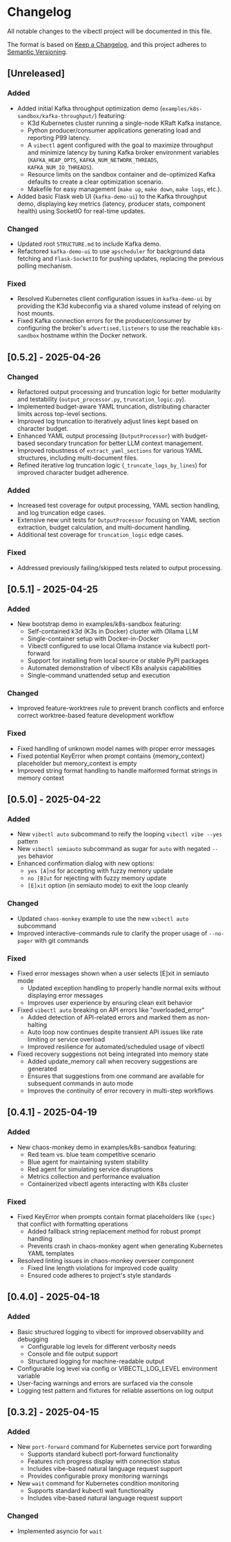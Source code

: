 # Changelog

All notable changes to the vibectl project will be documented in this file.

The format is based on [Keep a Changelog](https://keepachangelog.com/en/1.0.0/),
and this project adheres to [Semantic Versioning](https://semver.org/spec/v2.0.0.html).

## [Unreleased]

### Added
- Added initial Kafka throughput optimization demo (`examples/k8s-sandbox/kafka-throughput/`) featuring:
  - K3d Kubernetes cluster running a single-node KRaft Kafka instance.
  - Python producer/consumer applications generating load and reporting P99 latency.
  - A `vibectl` agent configured with the goal to maximize throughput and minimize latency by tuning Kafka broker environment variables (`KAFKA_HEAP_OPTS`, `KAFKA_NUM_NETWORK_THREADS`, `KAFKA_NUM_IO_THREADS`).
  - Resource limits on the sandbox container and de-optimized Kafka defaults to create a clear optimization scenario.
  - Makefile for easy management (`make up`, `make down`, `make logs`, etc.).
- Added basic Flask web UI (`kafka-demo-ui`) to the Kafka throughput demo, displaying key metrics (latency, producer stats, component health) using SocketIO for real-time updates.

### Changed
- Updated root `STRUCTURE.md` to include Kafka demo.
- Refactored `kafka-demo-ui` to use `apscheduler` for background data fetching and `Flask-SocketIO` for pushing updates, replacing the previous polling mechanism.

### Fixed
- Resolved Kubernetes client configuration issues in `kafka-demo-ui` by providing the K3d kubeconfig via a shared volume instead of relying on host mounts.
- Fixed Kafka connection errors for the producer/consumer by configuring the broker's `advertised.listeners` to use the reachable `k8s-sandbox` hostname within the Docker network.

## [0.5.2] - 2025-04-26

### Changed
- Refactored output processing and truncation logic for better modularity and testability (`output_processor.py`, `truncation_logic.py`).
- Implemented budget-aware YAML truncation, distributing character limits across top-level sections.
- Improved log truncation to iteratively adjust lines kept based on character budget.
- Enhanced YAML output processing (`OutputProcessor`) with budget-based secondary truncation for better LLM context management.
- Improved robustness of `extract_yaml_sections` for various YAML structures, including multi-document files.
- Refined iterative log truncation logic (`_truncate_logs_by_lines`) for improved character budget adherence.

### Added
- Increased test coverage for output processing, YAML section handling, and log truncation edge cases.
- Extensive new unit tests for `OutputProcessor` focusing on YAML section extraction, budget calculation, and multi-document handling.
- Additional test coverage for `truncation_logic` edge cases.

### Fixed
- Addressed previously failing/skipped tests related to output processing.

## [0.5.1] - 2025-04-25

### Added
- New bootstrap demo in examples/k8s-sandbox featuring:
  - Self-contained k3d (K3s in Docker) cluster with Ollama LLM
  - Single-container setup with Docker-in-Docker
  - Vibectl configured to use local Ollama instance via kubectl port-forward
  - Support for installing from local source or stable PyPI packages
  - Automated demonstration of vibectl K8s analysis capabilities
  - Single-command unattended setup and execution

### Changed
- Improved feature-worktrees rule to prevent branch conflicts and enforce correct worktree-based feature development workflow

### Fixed
- Fixed handling of unknown model names with proper error messages
- Fixed potential KeyError when prompt contains {memory_context} placeholder but memory_context is empty
- Improved string format handling to handle malformed format strings in memory context

## [0.5.0] - 2025-04-22

### Added
- New `vibectl auto` subcommand to reify the looping `vibectl vibe --yes` pattern
- New `vibectl semiauto` subcommand as sugar for `auto` with negated `--yes` behavior
- Enhanced confirmation dialog with new options:
  - `yes [A]nd` for accepting with fuzzy memory update
  - `no [B]ut` for rejecting with fuzzy memory update
  - `[E]xit` option (in semiauto mode) to exit the loop cleanly

### Changed
- Updated `chaos-monkey` example to use the new `vibectl auto` subcommand
- Improved interactive-commands rule to clarify the proper usage of `--no-pager` with git commands

### Fixed
- Fixed error messages shown when a user selects [E]xit in semiauto mode
  - Updated exception handling to properly handle normal exits without displaying error messages
  - Improves user experience by ensuring clean exit behavior
- Fixed `vibectl auto` breaking on API errors like "overloaded_error"
  - Added detection of API-related errors and marked them as non-halting
  - Auto loop now continues despite transient API issues like rate limiting or service overload
  - Improved resilience for automated/scheduled usage of vibectl
- Fixed recovery suggestions not being integrated into memory state
  - Added update_memory call when recovery suggestions are generated
  - Ensures that suggestions from one command are available for subsequent commands in auto mode
  - Improves the continuity of error recovery in multi-step workflows

## [0.4.1] - 2025-04-19

### Added
- New chaos-monkey demo in examples/k8s-sandbox featuring:
  - Red team vs. blue team competitive scenario
  - Blue agent for maintaining system stability
  - Red agent for simulating service disruptions
  - Metrics collection and performance evaluation
  - Containerized vibectl agents interacting with K8s cluster

### Fixed
- Fixed KeyError when prompts contain format placeholders like `{spec}` that conflict with formatting operations
  - Added fallback string replacement method for robust prompt handling
  - Prevents crash in chaos-monkey agent when generating Kubernetes YAML templates
- Resolved linting issues in chaos-monkey overseer component
  - Fixed line length violations for improved code quality
  - Ensured code adheres to project's style standards

## [0.4.0] - 2025-04-18

### Added
- Basic structured logging to vibectl for improved observability and debugging
  - Configurable log levels for different verbosity needs
  - Console and file output support
  - Structured logging for machine-readable output
- Configurable log level via config or VIBECTL_LOG_LEVEL environment variable
- User-facing warnings and errors are surfaced via the console
- Logging test pattern and fixtures for reliable assertions on log output

## [0.3.2] - 2025-04-15

### Added
- New `port-forward` command for Kubernetes service port forwarding
  - Supports standard kubectl port-forward functionality
  - Features rich progress display with connection status
  - Includes vibe-based natural language request support
  - Provides configurable proxy monitoring warnings
- New `wait` command for Kubernetes condition monitoring
  - Supports standard kubectl wait functionality
  - Includes vibe-based natural language request support

### Changed
- Implemented asyncio for `wait`
